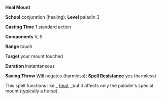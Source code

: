  **Heal Mount**

**School** conjuration (healing); **Level** paladin 3

**Casting Time** 1 standard action

**Components** V, S

**Range** touch

**Target** your mount touched

**Duration** instantaneous

**Saving Throw** [Will](../combat#_will) negates (harmless); **[Spell Resistance](../glossary#_spell-resistance)** yes (harmless)

This spell functions like _ [heal](heal#_heal), _but it affects only the paladin's special mount (typically a horse).


